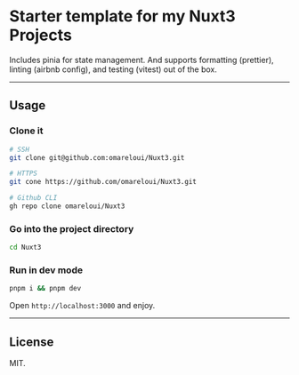 # Starter template for my Nuxt3 Projects

Includes pinia for state management. And supports formatting (prettier), linting (airbnb config), and testing (vitest) out of the box.

---

## Usage

### Clone it

```bash
# SSH
git clone git@github.com:omareloui/Nuxt3.git

# HTTPS
git cone https://github.com/omareloui/Nuxt3.git

# Github CLI
gh repo clone omareloui/Nuxt3
```

### Go into the project directory

```bash
cd Nuxt3
```

### Run in dev mode

```bash
pnpm i && pnpm dev
```

Open `http://localhost:3000` and enjoy.

---

## License

MIT.
